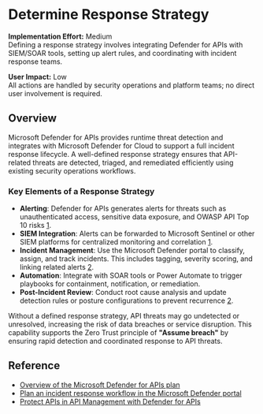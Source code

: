 # Determine Response Strategy

**Implementation Effort:** Medium  
Defining a response strategy involves integrating Defender for APIs with SIEM/SOAR tools, setting up alert rules, and coordinating with incident response teams.

**User Impact:** Low  
All actions are handled by security operations and platform teams; no direct user involvement is required.

## Overview

Microsoft Defender for APIs provides runtime threat detection and integrates with Microsoft Defender for Cloud to support a full incident response lifecycle. A well-defined response strategy ensures that API-related threats are detected, triaged, and remediated efficiently using existing security operations workflows.

### Key Elements of a Response Strategy

- **Alerting**: Defender for APIs generates alerts for threats such as unauthenticated access, sensitive data exposure, and OWASP API Top 10 risks [1](https://learn.microsoft.com/en-us/azure/defender-for-cloud/defender-for-apis-introduction).
- **SIEM Integration**: Alerts can be forwarded to Microsoft Sentinel or other SIEM platforms for centralized monitoring and correlation [1](https://learn.microsoft.com/en-us/azure/defender-for-cloud/defender-for-apis-introduction).
- **Incident Management**: Use the Microsoft Defender portal to classify, assign, and track incidents. This includes tagging, severity scoring, and linking related alerts [2](https://learn.microsoft.com/en-us/unified-secops-platform/plan-incident-response).
- **Automation**: Integrate with SOAR tools or Power Automate to trigger playbooks for containment, notification, or remediation.
- **Post-Incident Review**: Conduct root cause analysis and update detection rules or posture configurations to prevent recurrence [2](https://learn.microsoft.com/en-us/unified-secops-platform/plan-incident-response).

Without a defined response strategy, API threats may go undetected or unresolved, increasing the risk of data breaches or service disruption. This capability supports the Zero Trust principle of **"Assume breach"** by ensuring rapid detection and coordinated response to API threats.

## Reference

- [Overview of the Microsoft Defender for APIs plan](https://learn.microsoft.com/en-us/azure/defender-for-cloud/defender-for-apis-introduction)  
- [Plan an incident response workflow in the Microsoft Defender portal](https://learn.microsoft.com/en-us/unified-secops-platform/plan-incident-response)  
- [Protect APIs in API Management with Defender for APIs](https://learn.microsoft.com/en-us/azure/api-management/protect-with-defender-for-apis)
